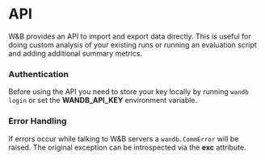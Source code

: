 # API

W&B provides an API to import and export data directly. This is useful for doing custom analysis of your existing runs or running an evaluation script and adding additional summary metrics.

### Authentication

Before using the API you need to store your key locally by running `wandb login` or set the **WANDB\_API\_KEY** environment variable.

### Error Handling

If errors occur while talking to W&B servers a `wandb.CommError` will be raised. The original exception can be introspected via the **exc** attribute.

